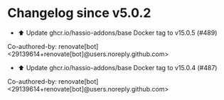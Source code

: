 # Changelog since v5.0.2
- ⬆️ Update ghcr.io/hassio-addons/base Docker tag to v15.0.5 (#489)

Co-authored-by: renovate[bot] <29139614+renovate[bot]@users.noreply.github.com> 
- ⬆️ Update ghcr.io/hassio-addons/base Docker tag to v15.0.4 (#487)

Co-authored-by: renovate[bot] <29139614+renovate[bot]@users.noreply.github.com> 
